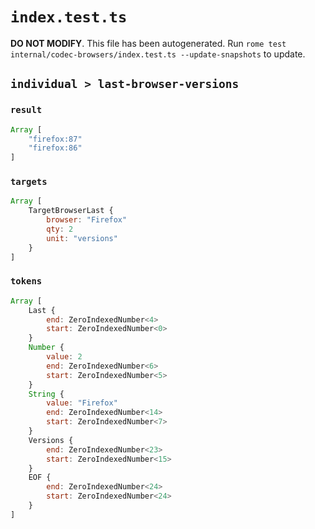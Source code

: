 # `index.test.ts`

**DO NOT MODIFY**. This file has been autogenerated. Run `rome test internal/codec-browsers/index.test.ts --update-snapshots` to update.

## `individual > last-browser-versions`

### `result`

```javascript
Array [
	"firefox:87"
	"firefox:86"
]
```

### `targets`

```javascript
Array [
	TargetBrowserLast {
		browser: "Firefox"
		qty: 2
		unit: "versions"
	}
]
```

### `tokens`

```javascript
Array [
	Last {
		end: ZeroIndexedNumber<4>
		start: ZeroIndexedNumber<0>
	}
	Number {
		value: 2
		end: ZeroIndexedNumber<6>
		start: ZeroIndexedNumber<5>
	}
	String {
		value: "Firefox"
		end: ZeroIndexedNumber<14>
		start: ZeroIndexedNumber<7>
	}
	Versions {
		end: ZeroIndexedNumber<23>
		start: ZeroIndexedNumber<15>
	}
	EOF {
		end: ZeroIndexedNumber<24>
		start: ZeroIndexedNumber<24>
	}
]
```
